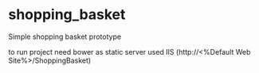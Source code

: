 # shopping_basket
Simple shopping basket prototype

to run project need bower
as static server used IIS (http://<%Default Web Site%>/ShoppingBasket)
